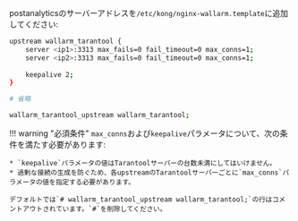 postanalyticsのサーバーアドレスを`/etc/kong/nginx-wallarm.template`に追加してください:

```bash
upstream wallarm_tarantool {
    server <ip1>:3313 max_fails=0 fail_timeout=0 max_conns=1;
    server <ip2>:3313 max_fails=0 fail_timeout=0 max_conns=1;
    
    keepalive 2;
}

# 省略

wallarm_tarantool_upstream wallarm_tarantool;
```

!!! warning "必須条件"
    `max_conns`および`keepalive`パラメータについて、次の条件を満たす必要があります:
    
    * `keepalive`パラメータの値はTarantoolサーバーの台数未満にしてはいけません。
    * 過剰な接続の生成を防ぐため、各upstreamのTarantoolサーバーごとに`max_conns`パラメータの値を指定する必要があります。

    デフォルトでは`# wallarm_tarantool_upstream wallarm_tarantool;`の行はコメントアウトされています。`#`を削除してください。
